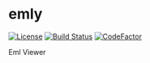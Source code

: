 # emly
[![License][License-Image]][License-Url]
[![Build Status][Build-Status-Image]][Build-Status-Url]
[![CodeFactor][CodeFactor-Image]][CodeFactor-Url]

Eml Viewer

[License-Url]: http://opensource.org/licenses/MIT
[License-Image]: https://img.shields.io/badge/License-MIT-blue.svg
[Build-Status-Url]: https://travis-ci.com/novagen/emly
[Build-Status-Image]: https://travis-ci.com/novagen/emly.svg?branch=master
[CodeFactor-Url]: https://www.codefactor.io/repository/github/novagen/emly
[CodeFactor-Image]: https://www.codefactor.io/repository/github/novagen/emly/badge
